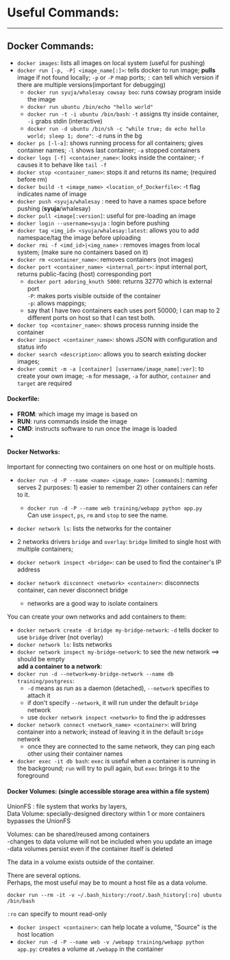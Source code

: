 # Useful Commands:
  
---

## Docker Commands:   
- `docker images`:  lists all images on local system (useful for pushing)  
- `docker run [-p, -P] <image_name[:]>`:   tells docker to run image; **pulls** image if not found locally; `-p` or `-P` map ports; `:` can tell which version if there are multiple versions(important for debugging)    
  - `docker run syuja/whalesay cowsay boo`: runs cowsay program inside the image  
  - `docker run ubuntu /bin/echo "hello world"`  
  - `docker run -t -i ubuntu /bin/bash`: `-t` assigns tty inside container, `-i` grabs stdin (interactive)  
  - `docker run -d ubuntu /bin/sh -c "while true; do echo hello world; sleep 1; done"`:  `-d` runs in the bg  
- `docker ps [-l-a]`: shows running process for all containers; gives container names; `-l` shows last container; `-a` stopped containers   
-  `docker logs [-f] <container_name>`: looks inside the container; `-f` causes it to behave like `tail -f`    
-  `docker stop <container_name>`: stops it and returns its name; (required before rm)    
- `docker build -t <image_name> <location_of_Dockerfile>`: -t flag indicates name of image  
- `docker push <syuja/whalesay` : need to have a names space before pushing (**syuja**/whalesay)  
- `docker pull <image[:version]`: useful for pre-loading an image  
- `docker login --username=syuja` : login before pushing  
- `docker tag <img_id> <syuja/whalesay:latest`: allows you to add namespace/tag the image before uploading  
- `docker rmi -f <imd_id>|<img_name>` : removes images from local system; (make sure no containers based on it)  
- `docker rm <container_name>`: removes containers (not images)  
- `docker port <container_name> <internal_port>`: input internal port, returns public-facing (host) corresponding port  
  - `docker port adoring_knuth 5000`: returns 32770 which is external port  
`-P`: makes ports visible outside of the container  
`-p`: allows mappings;   
  - say that I have two containers each uses port 50000; I can map to 2 different ports on host so that I can test both.  
- `docker top <container_name>`: shows process running inside the container  
- `docker inspect <container_name>`: shows JSON with configuration and status info   
- `docker search <description>`: allows you to search existing docker images;  
- `docker commit -m -a [container] [username/image_name[:ver]`: to create your own image; `-m` for message, `-a` for author, `container` and `target` are required  

#### Dockerfile:  
* **FROM**: which image my image is based on  
* **RUN**: runs commands inside the image  
* **CMD**: instructs software to run once the image is loaded  
* 

#### Docker Networks:    
Important for connecting two containers on one host or on multiple hosts.  
- `docker run -d -P --name <name> <image_name> [commands]`: naming serves 2 purposes: 1) easier to remember 2) other containers can refer to it.  
  - `docker run -d -P --name web training/webapp python app.py`  
Can use `inspect`, `ps`, `rm` and `stop` to see the name.  

- `docker network ls`: lists the networks for the container  
- 2 networks drivers `bridge` and `overlay`: `bridge` limited to single host with multiple containers;   
- `docker network inspect <bridge>`: can be used to find the container's IP address  
- `docker network disconnect <network> <container>`: disconnects container, can never disconnect bridge   
  - networks are a good way to isolate containers   

You can create your own networks and add containers to them:  
- `docker network create -d bridge my-bridge-network`:  `-d` tells docker to use `bridge` driver (not overlay)  
- `docker network ls`: lists networks   
- `docker network inspect my-bridge-network`:  to see the new network ==> should be empty  
**add a container to a network**:  
- `docker run -d --network=my-bridge-network --name db training/postgress`:  
  - `-d` means as run as a daemon (detached), `--network` specifies to attach it  
  - if don't specify `--network`, it will run under the default `bridge` network   
  - use `docker network inspect <network>` to find the ip addresses  
- `docker network connect <network_name> <container>`: will bring container into a network; instead of leaving it in the default `bridge` network   
  - once they are connected to the same network, they can ping each other using their container names   
- `docker exec -it db bash`: `exec` is useful when a container is running in the background; `run` will try to pull again, but `exec` brings it to the foreground   
  

#### Docker Volumes:  (single accessible storage area within a file system)  
UnionFS : file system that works by layers,  
Data Volume: specially-designed directory within 1 or more containers   
bypasses the UnionFS  

Volumes: can be shared/reused among containers  
-changes to data volume will not be included when you update an image  
-data volumes persist even if the container itself is deleted  

The data in a volume exists outside of the container.  

There are several options.   
Perhaps, the most useful may be to mount a host file as a data volume.   

    docker run --rm -it -v ~/.bash_history:/root/.bash_history[:ro] ubuntu /bin/bash
`:ro` can specify to mount read-only  
  - `docker inspect <container>`: can help locate a volume, "Source" is the host location   
  - `docker run -d -P --name web -v /webapp training/webapp python app.py`: creates a volume at `/webapp` in the container  


